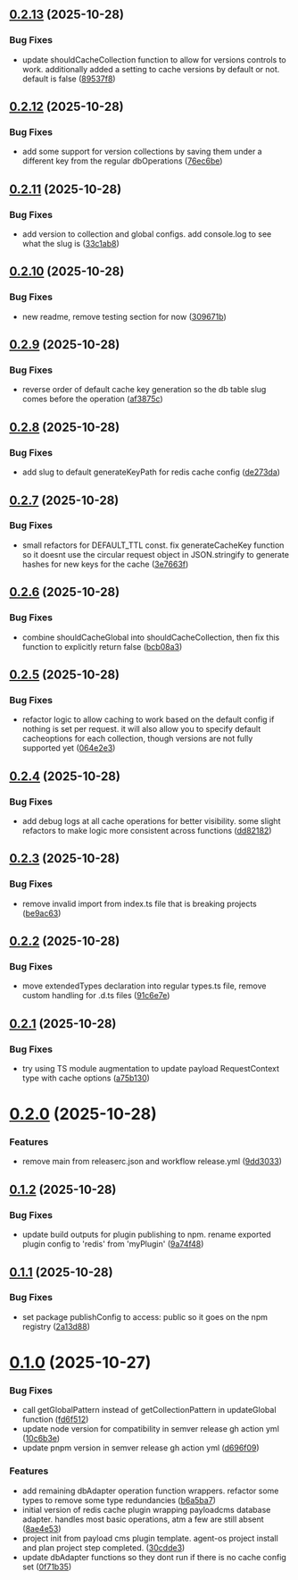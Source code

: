 ## [0.2.13](https://github.com/ianyimi/payloadcms-redis-plugin/compare/v0.2.12...v0.2.13) (2025-10-28)


### Bug Fixes

* update shouldCacheCollection function to allow for versions controls to work. additionally added a setting to cache versions by default or not. default is false ([89537f8](https://github.com/ianyimi/payloadcms-redis-plugin/commit/89537f86a407557c7e8c01fb40f52c8089d0745b))

## [0.2.12](https://github.com/ianyimi/payloadcms-redis-plugin/compare/v0.2.11...v0.2.12) (2025-10-28)


### Bug Fixes

* add some support for version collections by saving them under a different key from the regular dbOperations ([76ec6be](https://github.com/ianyimi/payloadcms-redis-plugin/commit/76ec6be9805b2ab02dcd92cb78591642a00dd1d6))

## [0.2.11](https://github.com/ianyimi/payloadcms-redis-plugin/compare/v0.2.10...v0.2.11) (2025-10-28)


### Bug Fixes

* add version to collection and global configs. add console.log to see what the slug is ([33c1ab8](https://github.com/ianyimi/payloadcms-redis-plugin/commit/33c1ab858133450cf5ec1e0a7fed43a4de8b93a3))

## [0.2.10](https://github.com/ianyimi/payloadcms-redis-plugin/compare/v0.2.9...v0.2.10) (2025-10-28)


### Bug Fixes

* new readme, remove testing section for now ([309671b](https://github.com/ianyimi/payloadcms-redis-plugin/commit/309671bf9e2c03bec8ad780939fab688593d224a))

## [0.2.9](https://github.com/ianyimi/payloadcms-redis-plugin/compare/v0.2.8...v0.2.9) (2025-10-28)


### Bug Fixes

* reverse order of default cache key generation so the db table slug comes before the operation ([af3875c](https://github.com/ianyimi/payloadcms-redis-plugin/commit/af3875c9d6112bde6cf99aebdc4dc7bbfc7de6a2))

## [0.2.8](https://github.com/ianyimi/payloadcms-redis-plugin/compare/v0.2.7...v0.2.8) (2025-10-28)


### Bug Fixes

* add slug to default generateKeyPath for redis cache config ([de273da](https://github.com/ianyimi/payloadcms-redis-plugin/commit/de273daff2bab548ad5c251db061085d3f0a597d))

## [0.2.7](https://github.com/ianyimi/payloadcms-redis-plugin/compare/v0.2.6...v0.2.7) (2025-10-28)


### Bug Fixes

* small refactors for DEFAULT_TTL const. fix generateCacheKey function so it doesnt use the circular request object in JSON.stringify to generate hashes for new keys for the cache ([3e7663f](https://github.com/ianyimi/payloadcms-redis-plugin/commit/3e7663f3347c9557d472193564f977864adee168))

## [0.2.6](https://github.com/ianyimi/payloadcms-redis-plugin/compare/v0.2.5...v0.2.6) (2025-10-28)


### Bug Fixes

* combine shouldCacheGlobal into shouldCacheCollection, then fix this function to explicitly return false ([bcb08a3](https://github.com/ianyimi/payloadcms-redis-plugin/commit/bcb08a3f2b6c5cca1c78b2a65036c5f86aebf17a))

## [0.2.5](https://github.com/ianyimi/payloadcms-redis-plugin/compare/v0.2.4...v0.2.5) (2025-10-28)


### Bug Fixes

* refactor logic to allow caching to work based on the default config if nothing is set per request. it will also allow you to specify default cacheoptions for each collection, though versions are not fully supported yet ([064e2e3](https://github.com/ianyimi/payloadcms-redis-plugin/commit/064e2e300d56350c4884ca6065e1a547e4127fab))

## [0.2.4](https://github.com/ianyimi/payloadcms-redis-plugin/compare/v0.2.3...v0.2.4) (2025-10-28)


### Bug Fixes

* add debug logs at all cache operations for better visibility. some slight refactors to make logic more consistent across functions ([dd82182](https://github.com/ianyimi/payloadcms-redis-plugin/commit/dd82182347c91da3235d1ddb0d412779eca23a7e))

## [0.2.3](https://github.com/ianyimi/payloadcms-redis-plugin/compare/v0.2.2...v0.2.3) (2025-10-28)


### Bug Fixes

* remove invalid import from index.ts file that is breaking projects ([be9ac63](https://github.com/ianyimi/payloadcms-redis-plugin/commit/be9ac63b15b4aa4f92eac590b380c6fa31358b36))

## [0.2.2](https://github.com/ianyimi/payloadcms-redis-plugin/compare/v0.2.1...v0.2.2) (2025-10-28)


### Bug Fixes

* move extendedTypes declaration into regular types.ts file, remove custom handling for .d.ts files ([91c6e7e](https://github.com/ianyimi/payloadcms-redis-plugin/commit/91c6e7e99d8383ee3b9751f26d9cbb3bd03484e7))

## [0.2.1](https://github.com/ianyimi/payloadcms-redis-plugin/compare/v0.2.0...v0.2.1) (2025-10-28)


### Bug Fixes

* try using TS module augmentation to update payload RequestContext type with cache options ([a75b130](https://github.com/ianyimi/payloadcms-redis-plugin/commit/a75b13081e3eed060fdcbc74d826857aba58154f))

# [0.2.0](https://github.com/ianyimi/payloadcms-redis-plugin/compare/v0.1.2...v0.2.0) (2025-10-28)


### Features

* remove main from releaserc.json and workflow release.yml ([9dd3033](https://github.com/ianyimi/payloadcms-redis-plugin/commit/9dd30330b3ea6d3299d6faba274a8be90ac9dcd5))

## [0.1.2](https://github.com/ianyimi/payloadcms-redis-plugin/compare/v0.1.1...v0.1.2) (2025-10-28)


### Bug Fixes

* update build outputs for plugin publishing to npm. rename exported plugin config to 'redis' from 'myPlugin' ([9a74f48](https://github.com/ianyimi/payloadcms-redis-plugin/commit/9a74f4885804000e8ec200b8071cf66508126fdc))

## [0.1.1](https://github.com/ianyimi/payloadcms-redis-plugin/compare/v0.1.0...v0.1.1) (2025-10-28)


### Bug Fixes

* set package publishConfig to access: public so it goes on the npm registry ([2a13d88](https://github.com/ianyimi/payloadcms-redis-plugin/commit/2a13d88bf83f8bea3d8dca0e1084f5160f933f7b))

# [0.1.0](https://github.com/ianyimi/payloadcms-redis-plugin/compare/v0.0.0...v0.1.0) (2025-10-27)


### Bug Fixes

* call getGlobalPattern instead of getCollectionPattern in updateGlobal function ([fd6f512](https://github.com/ianyimi/payloadcms-redis-plugin/commit/fd6f5122b26a85f8d08e86e53217837619939374))
* update node version for compatibility in semver release gh action yml ([10c6b3e](https://github.com/ianyimi/payloadcms-redis-plugin/commit/10c6b3e43d381f8b9a8713d1efd0098246e19413))
* update pnpm version in semver release gh action yml ([d696f09](https://github.com/ianyimi/payloadcms-redis-plugin/commit/d696f0917ef8b2d43c7cd9429e5b344d5228b38e))


### Features

* add remaining dbAdapter operation function wrappers. refactor some types to remove some type redundancies ([b6a5ba7](https://github.com/ianyimi/payloadcms-redis-plugin/commit/b6a5ba754ba5d6c239a3d065434c75d65a819d85))
* initial version of redis cache plugin wrapping payloadcms database adapter. handles most basic operations, atm a few are still absent ([8ae4e53](https://github.com/ianyimi/payloadcms-redis-plugin/commit/8ae4e53fe424349d51a6a2f358e791196c3cb26d))
* project init from payload cms plugin template. agent-os project install and plan project step completed. ([30cdde3](https://github.com/ianyimi/payloadcms-redis-plugin/commit/30cdde3dc2bc267ed84f6c61f4e130ae39257fb1))
* update dbAdapter functions so they dont run if there is no cache config set ([0f71b35](https://github.com/ianyimi/payloadcms-redis-plugin/commit/0f71b35f8f3759ebad9c64e216104d2655ddd739))
